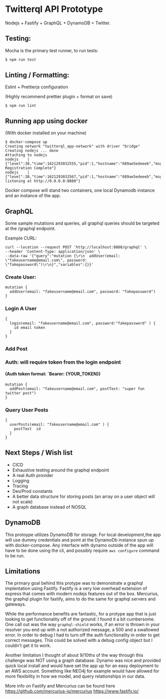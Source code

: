# Twitterql API Prototype

Nodejs + Fastify + GraphQL + DynamoDB = Twitter.

## Testing:

Mocha is the primary test runner, to run tests:

```bash
$ npm run test
```

## Linting / Formatting:

Eslint + Prettierjs configuration

(Highly recommend prettier plugin + format on save)

```
$ npm run lint
```

## Running app using docker

(With docker installed on your machine)

```
$ docker-compose up
Creating network "twitterql_app-network" with driver "bridge"
Creating nodejs ... done
Attaching to nodejs
nodejs    | {"level":30,"time":1621293032555,"pid":1,"hostname":"689ae5edeeeb","msg":"Plugin Registration Complete"}
nodejs    | {"level":30,"time":1621293032567,"pid":1,"hostname":"689ae5edeeeb","msg":"Server listening at http://0.0.0.0:8080"}
```

Docker compose will stand two containers, one local Dynamodb instance and an instance of the app.

## GraphQL

Some sample mutations and queries, all graphql queries should be targeted at the /graphql endpoint.

Example CURL:

```
curl --location --request POST 'http://localhost:8080/graphql' \
--header 'Content-Type: application/json' \
--data-raw '{"query":"mutation {\r\n  addUser(email: \"fakeusername@email.com\", password: \"fakepassword\")\r\n}","variables":{}}'
```

### Create User:

```
mutation {
  addUser(email: "fakeusername@email.com", password: "fakepassword")
}
```

### Login A User

```
{
  login(email: "fakeusername@email.com", password:"fakepassword" ) {
    id email token
  }
}
```

### Add Post

### Auth: will require token from the login endpoint

#### (Auth token format: `Bearer: {YOUR_TOKEN})

```
mutation {
  addPost(email: "fakeusername@email.com", postText: "super fun twitter post")
}
```

### Query User Posts

```
{
  userPosts(email: "fakeusername@email.com" ) {
    postText  id
  }
}
```

## Next Steps / Wish list

- CICD
- Exhaustive testing around the graphql endpoint
- A real Auth provider
- Logging
- Tracing
- Dev/Prod constants
- A better data structure for storing posts (an array on a user object will not scale)
- A graph database instead of NOSQL

## DynamoDB

This protoype utilizes DynamoDB for storage. For local development,the app will use dummy credentials and point at the DynamoDb instance spun up with docker-compose. Any interface with dynamo outside of the app will have to be done using the cli, and possibly require `aws configure` command to be run.

## Limitations

The primary goal behind this protype was to demonstrate a graphql implentation using Fastify. Fastify is a very low overhead extension of express that comes with modern nodejs features out of the box. Mercurius, the graphql plugin for fastify, aims to do the same for graphql servers and gateways.

While the performance benefits are fantastic, for a protype app that is just looking to get functionality off of the ground: I found it a bit cumbersome. One call out was the way `graphql-shield` works, if an error is thrown in your resolver you end up with a not authorized message, a 500 and a swallowed error. In order to debug I had to turn off the auth functionality in order to get correct messages. This could be solved with a debug config object but I couldn't get it to work.

Another limitation I thought of about 9/10ths of the way through this challenge was NOT using a graph database. Dynamo was nice and provided quick local install and would have set the app up for an easy deployment to an AWS account. Something like NEO4j for example would have allowed for more flexibility in how we model, and query relationships in our data.

More info on Fastify and Mercurius can be found here
https://github.com/mercurius-js/mercurius
https://www.fastify.io/
